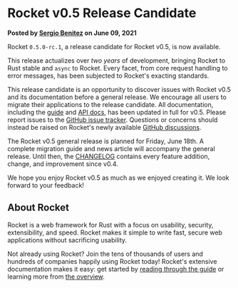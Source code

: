 # Rocket v0.5 Release Candidate

<p class="metadata"><strong>
  Posted by <a href="https://sergio.bz">Sergio Benitez</a> on June 09, 2021
</strong></p>

Rocket `0.5.0-rc.1`, a release candidate for Rocket v0.5, is now available.

This release actualizes over _two years_ of development, bringing Rocket to Rust
stable and `async` to Rocket. Every facet, from core request handling to error
messages, has been subjected to Rocket's exacting standards.

This release candidate is an opportunity to discover issues with Rocket v0.5 and
its documentation before a general release. We encourage all users to migrate
their applications to the release candidate. All documentation, including the
[guide] and [API docs], has been updated in full for v0.5. Please report issues
to the [GitHub issue tracker]. Questions or concerns should instead be raised on
Rocket's newly available [GitHub discussions].

The Rocket v0.5 general release is planned for Friday, June 18th. A complete
migration guide and news article will accompany the general release. Until then,
the [CHANGELOG] contains every feature addition, change, and improvement since
v0.4.

We hope you enjoy Rocket v0.5 as much as we enjoyed creating it. We look forward
to your feedback!

[GitHub issue tracker]: https://github.com/rwf2/Rocket/issues
[GitHub discussions]: https://github.com/rwf2/Rocket/discussions
[CHANGELOG]: https://github.com/rwf2/Rocket/blob/v0.5.0-rc.1/CHANGELOG.md
[API docs]: @api-v0.5
[guide]: @guide-v0.5

## About Rocket

Rocket is a web framework for Rust with a focus on usability, security,
extensibility, and speed. Rocket makes it simple to write fast, secure web
applications without sacrificing usability.

Not already using Rocket? Join the tens of thousands of users and hundreds of
companies happily using Rocket today! Rocket's extensive documentation makes it
easy: get started by [reading through the guide](../../guide) or learning more
from [the overview](../../overview).
